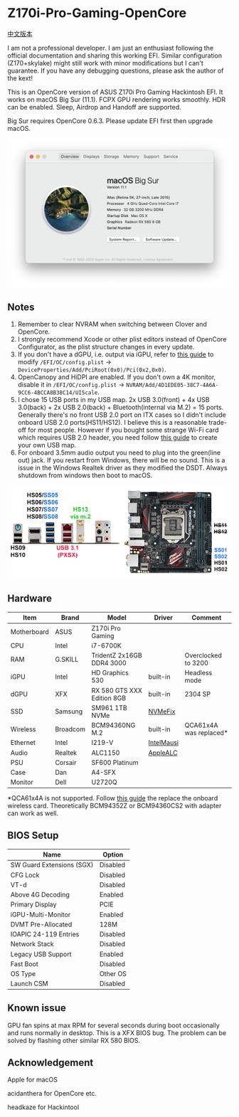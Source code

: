 # Z170i-Pro-Gaming-OpenCore
[中文版本](README_zh-cn.md)

I am not a professional developer. I am just an enthusiast following the official documentation and sharing this working EFI. Similar configuration (Z170+skylake) might still work with minor modifications but I can't guarantee. If you have any debugging questions, please ask the author of the kext!

This is an OpenCore version of ASUS Z170i Pro Gaming Hackintosh EFI. It works on macOS Big Sur (11.1). FCPX GPU rendering works smoothly. HDR can be enabled. Sleep, Airdrop and Handoff are supported.

Big Sur requires OpenCore 0.6.3. Please update EFI first then upgrade macOS.

![image](Screenshot_en-us.png)

## Notes
1. Remember to clear NVRAM when switching between Clover and OpenCore.
2. I strongly recommend Xcode or other plist editors instead of OpenCore Configurator, as the plist structure changes in every update.
3. If you don't have a dGPU, i.e. output via iGPU, refer to [this guide](https://dortania.github.io/OpenCore-Desktop-Guide/config.plist/skylake.html#add_1) to modify `/EFI/OC/config.plist` -> `DeviceProperties/Add/PciRoot(0x0)/Pci(0x2,0x0)`.
4. OpenCanopy and HiDPI are enabled. If you don't own a 4K monitor, disable it in `/EFI/OC/config.plist` -> `NVRAM/Add/4D1EDE05-38C7-4A6A-9CC6-4BCCA8B38C14/UIScale`.
5. I chose 15 USB ports in my USB map. 2x USB 3.0(front) + 4x USB 3.0(back) + 2x USB 2.0(back) + Bluetooth(internal via M.2) = 15 ports. Generally there's no front USB 2.0 port on ITX cases so I didn't include onboard USB 2.0 ports(HS11/HS12). I believe this is a reasonable trade-off for most people. However if you bought some strange Wi-Fi card which requires USB 2.0 header, you need follow [this guide](https://dortania.github.io/USB-Map-Guide/) to create your own USB map.
6. For onboard 3.5mm audio output you need to plug into the green(line out) jack. If you restart from Windows, there will be no sound. This is a issue in the Windows Realtek driver as they modified the DSDT. Always shutdown from windows then boot to macOS.

![image](Z170iProGaming.jpg)

## Hardware
| Item | Brand | Model | Driver | Comment |
|-----|-----|-----|-----|-----|
| Motherboard | ASUS | Z170i Pro Gaming | | |
| CPU | Intel | i7-6700K | | |
| RAM | G.SKILL | TridentZ 2x16GB DDR4 3000 | | Overclocked to 3200 |
| iGPU | Intel | HD Graphics 530 | built-in | Headless mode |
| dGPU | XFX | RX 580 GTS XXX Edition 8GB | built-in | 2304 SP |
| SSD | Samsung | SM961 1TB NVMe | [NVMeFix](https://github.com/acidanthera/NVMeFix) | |
| Wireless | Broadcom | BCM94360NG M.2 | built-in | QCA61x4A was replaced* |
| Ethernet | Intel | I219-V | [IntelMausi](https://github.com/acidanthera/IntelMausi) | |
| Audio | Realtek | ALC1150 | [AppleALC](https://github.com/acidanthera/AppleALC) | |
| PSU | Corsair | SF600 Platinum | | |
| Case | Dan | A4-SFX | | |
| Monitor | Dell | U2720Q | | |

*QCA61x4A is not supported. Follow [this guide](https://www.tonymacx86.com/threads/bcm94352z-installed-on-asus-z170i-pro-gaming-wifi-and-bt.191274) the replace the onboard wireless card. Theoretically BCM94352Z or BCM94360CS2 with adapter can work as well.

## BIOS Setup
| Name | Option |
| --- | --- |
| SW Guard Extensions (SGX) | Disabled |
| CFG Lock | Disabled |
| VT-d | Disabled |
| Above 4G Decoding | Enabled |
| Primary Display | PCIE |
| iGPU-Multi-Monitor | Enabled |
| DVMT Pre-Allocated | 128M |
| IOAPIC 24-119 Entries | Disabled |
| Network Stack | Disabled |
| Legacy USB Support| Enabled |
| Fast Boot | Disabled |
| OS Type | Other OS |
| Launch CSM | Disabled |

## Known issue
GPU fan spins at max RPM for several seconds during boot occasionally and runs normally in desktop. This is a XFX BIOS bug. The problem can be solved by flashing other similar RX 580 BIOS.

## Acknowledgement
Apple for macOS

acidanthera for OpenCore etc.

headkaze for Hackintool
